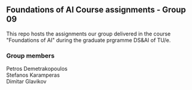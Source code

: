 ## Foundations of AI Course assignments - Group 09
This repo hosts the assignments our group delivered in the course "Foundations of AI" during the graduate prgramme DS&AI of TU/e.

### Group members
Petros Demetrakopoulos  
Stefanos Karamperas  
Dimitar Glavikov

